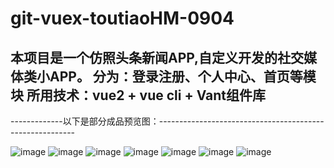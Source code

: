 # git-vuex-toutiaoHM-0904
本项目是一个仿照头条新闻APP,自定义开发的社交媒体类小APP。
分为：登录注册、个人中心、首页等模块
所用技术：vue2 + vue cli + Vant组件库
------------------------------------------------------------------------------------

-------------以下是部分成品预览图：---------------------------------------------------------

![image](https://github.com/merry661/013-vue-cli-vuex--0825/blob/main/%E7%BD%91%E7%AB%99%E9%A2%84%E8%A7%88%E5%9B%BE/1.png)
![image](https://github.com/merry661/013-vue-cli-vuex--0825/blob/main/%E7%BD%91%E7%AB%99%E9%A2%84%E8%A7%88%E5%9B%BE/2.png)
![image](https://github.com/merry661/013-vue-cli-vuex--0825/blob/main/%E7%BD%91%E7%AB%99%E9%A2%84%E8%A7%88%E5%9B%BE/3.png)
![image](https://github.com/merry661/013-vue-cli-vuex--0825/blob/main/%E7%BD%91%E7%AB%99%E9%A2%84%E8%A7%88%E5%9B%BE/4.png)
![image](https://github.com/merry661/013-vue-cli-vuex--0825/blob/main/%E7%BD%91%E7%AB%99%E9%A2%84%E8%A7%88%E5%9B%BE/5.png)
![image](https://github.com/merry661/013-vue-cli-vuex--0825/blob/main/%E7%BD%91%E7%AB%99%E9%A2%84%E8%A7%88%E5%9B%BE/6.png)
![image](https://github.com/merry661/013-vue-cli-vuex--0825/blob/main/%E7%BD%91%E7%AB%99%E9%A2%84%E8%A7%88%E5%9B%BE/7.png)
